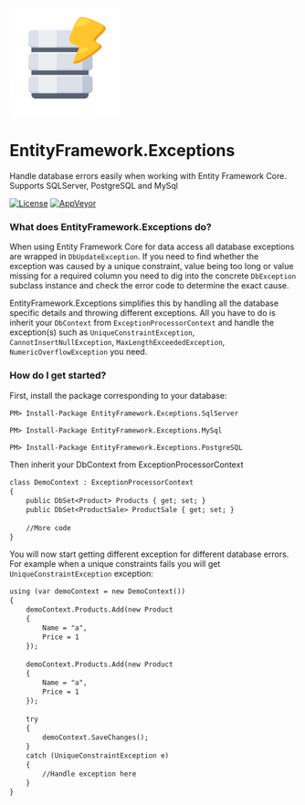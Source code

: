 ![EntityFramework.Exceptions](Icon.png "EntityFramework.Exceptions")

# EntityFramework.Exceptions
Handle database errors easily when working with Entity Framework Core. Supports SQLServer, PostgreSQL and MySql

[![License](https://img.shields.io/badge/License-Apache%202.0-blue.svg)](License.md)
[![AppVeyor](https://img.shields.io/appveyor/ci/Giorgi/EntityFramework-Exceptions.svg)](https://ci.appveyor.com/project/Giorgi/entityframework-exceptions)

### What does EntityFramework.Exceptions do?

When using Entity Framework Core for data access all database exceptions are wrapped in `DbUpdateException`. If you need to find 
whether the exception was caused by a unique constraint, value being too long or value missing for a required column you need to dig into 
the concrete `DbException` subclass instance and check the error code to determine the exact cause.

EntityFramework.Exceptions simplifies this by handling all the database specific details and throwing different exceptions. All you have
to do is inherit your `DbContext` from `ExceptionProcessorContext` and handle the exception(s) such as `UniqueConstraintException`,
`CannotInsertNullException`, `MaxLengthExceededException`, `NumericOverflowException` you need.

### How do I get started?
First, install the package corresponding to your database:

```
PM> Install-Package EntityFramework.Exceptions.SqlServer
```

```
PM> Install-Package EntityFramework.Exceptions.MySql
```

```
PM> Install-Package EntityFramework.Exceptions.PostgreSQL
```

Then inherit your DbContext from ExceptionProcessorContext

```
class DemoContext : ExceptionProcessorContext
{
    public DbSet<Product> Products { get; set; }
    public DbSet<ProductSale> ProductSale { get; set; }

    //More code
}
```    

You will now start getting different exception for different database errors. For example when a unique constraints fails you will get `UniqueConstraintException` exception:

```
using (var demoContext = new DemoContext())
{
    demoContext.Products.Add(new Product
    {
        Name = "a",
        Price = 1
    });

    demoContext.Products.Add(new Product
    {
        Name = "a",
        Price = 1
    });

    try
    {
        demoContext.SaveChanges();
    }
    catch (UniqueConstraintException e)
    {
        //Handle exception here
    }
}
```
